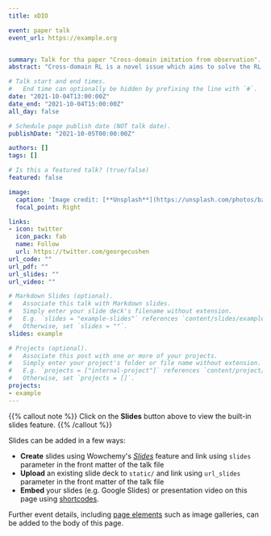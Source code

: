 ```yaml
---
title: xDIO

event: paper talk
event_url: https://example.org


summary: Talk for tha paper "Cross-domain imitation from observation".
abstract: "Cross-domain RL is a novel issue which aims to solve the RL problem under agent domain utilizing the experience on expert domain. Tha key difficulty is that there always a huge discrepancy between expert and agent domains which brings challenge to obtain great performance for agent. This paper propose a new cross-domain RL setting with states only which are not paired and aligned, even without RL steps guided by the expert, and the method also achieves great performance."

# Talk start and end times.
#   End time can optionally be hidden by prefixing the line with `#`.
date: "2021-10-04T13:00:00Z"
date_end: "2021-10-04T15:00:00Z"
all_day: false

# Schedule page publish date (NOT talk date).
publishDate: "2021-10-05T00:00:00Z"

authors: []
tags: []

# Is this a featured talk? (true/false)
featured: false

image:
  caption: 'Image credit: [**Unsplash**](https://unsplash.com/photos/bzdhc5b3Bxs)'
  focal_point: Right

links:
- icon: twitter
  icon_pack: fab
  name: Follow
  url: https://twitter.com/georgecushen
url_code: ""
url_pdf: ""
url_slides: ""
url_video: ""

# Markdown Slides (optional).
#   Associate this talk with Markdown slides.
#   Simply enter your slide deck's filename without extension.
#   E.g. `slides = "example-slides"` references `content/slides/example-slides.md`.
#   Otherwise, set `slides = ""`.
slides: example

# Projects (optional).
#   Associate this post with one or more of your projects.
#   Simply enter your project's folder or file name without extension.
#   E.g. `projects = ["internal-project"]` references `content/project/deep-learning/index.md`.
#   Otherwise, set `projects = []`.
projects:
- example
---
```


{{% callout note %}}
Click on the **Slides** button above to view the built-in slides feature.
{{% /callout %}}

Slides can be added in a few ways:

- **Create** slides using Wowchemy's [*Slides*](https://wowchemy.com/docs/managing-content/#create-slides) feature and link using `slides` parameter in the front matter of the talk file
- **Upload** an existing slide deck to `static/` and link using `url_slides` parameter in the front matter of the talk file
- **Embed** your slides (e.g. Google Slides) or presentation video on this page using [shortcodes](https://wowchemy.com/docs/writing-markdown-latex/).

Further event details, including [page elements](https://wowchemy.com/docs/writing-markdown-latex/) such as image galleries, can be added to the body of this page.
